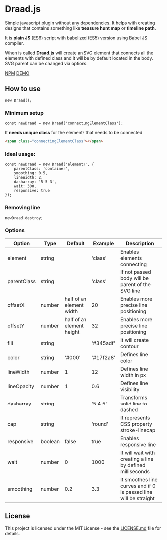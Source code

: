 # Draad.js

Simple javascript plugin without any dependencies. It helps with creating designs that contains something like __treasure hunt map__ or __timeline path.__

It is __plain JS__ (ES6) script with babelized (ES5) version using Babel JS compiler.

When is called __Draad.js__ will create an SVG element that connects all the elements with defined class and it will be by default located in the body. SVG parent can be changed via options. 
 
[NPM](#)
[DEMO](#)

## How to use

```JS
new Draad();
```

### Minimum setup

```JS
const newDraad = new Draad('connectingElementClass');
```

It __needs unique class__ for the elements that needs to be connected 

```HTML
<span class="connectingElementClass"></span>
```

### Ideal usage:

```JS
const newDraad = new Draad('elements', {
    parentClass: 'container',
    smoothing: 0.5,
    lineWidth: 2,
    dasharray: '5 5 3',
    wait: 300,
    responsive: true
});
```

### Removing line

```JS
newDraad.destroy;
```

### Options

Option | Type | Default | Example | Description
------ | ---- | ------- | ------- | -----------
element | string |   | 'class' | Enables elements connecting 
parentClass | string |   | 'class' | If not passed body will be parent of the SVG line
offsetX | number | half of an element width | 20 | Enables more precise line positioning
offsetY | number | half of an element height | 32 | Enables more precise line positioning 
fill | string |  | '#345adf' | It will create contour
color | string | '#000' | '#17f2a8' | Defines line color
lineWidth | number | 1 | 12 | Defines line width in px
lineOpacity | number | 1 | 0.6 | Defines line visibility
dasharray | string |  | '5 4 5' | Transforms solid line to dashed
cap | string |  | 'round' | It represents CSS property stroke-linecap
responsive | boolean | false | true | Enables responsive line 
wait | number | 0 | 1000 | It will wait with creating a line by defined milliseconds
smoothing | number | 0.2 | 3.3 | It smoothes line curves and if 0 is passed line will be straight  

## License

This project is licensed under the MIT License - see the [LICENSE.md](LICENSE.md) file for details.